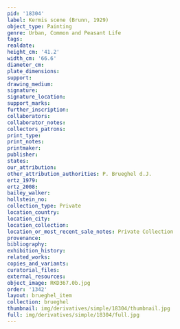 ```yaml
---
pid: '18304'
label: Kermis scene (Brunn, 1929)
object_type: Painting
genre: Urban, Common and Peasant Life
tags: 
realdate: 
height_cm: '41.2'
width_cm: '66.6'
diameter_cm: 
plate_dimensions: 
support: 
drawing_medium: 
signature: 
signature_location: 
support_marks: 
further_inscription: 
collaborators: 
collaborator_notes: 
collectors_patrons: 
print_type: 
print_notes: 
printmaker: 
publisher: 
states: 
our_attribution: 
other_attribution_authorities: P. Brueghel d.J.
ertz_1979: 
ertz_2008: 
bailey_walker: 
hollstein_no: 
collection_type: Private
location_country: 
location_city: 
location_collection: 
location_or_most_recent_sale_notes: Private Collection
provenance: 
bibliography: 
exhibition_history: 
related_works: 
copies_and_variants: 
curatorial_files: 
external_resources: 
object_image: RKD367.0b.jpg
order: '1342'
layout: brueghel_item
collection: brueghel
thumbnail: img/derivatives/simple/18304/thumbnail.jpg
full: img/derivatives/simple/18304/full.jpg
---
```

